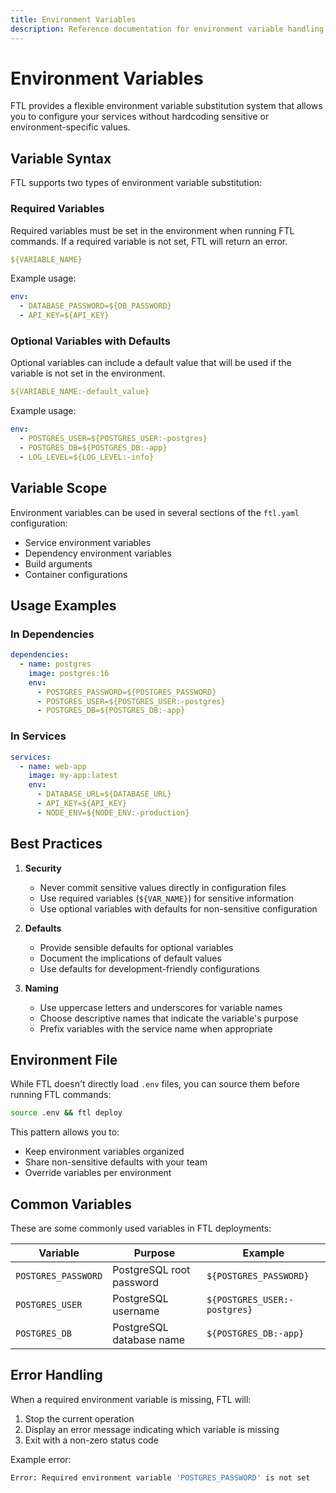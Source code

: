 ```yaml
---
title: Environment Variables
description: Reference documentation for environment variable handling in FTL
---
```


# Environment Variables

FTL provides a flexible environment variable substitution system that allows you to configure your services without hardcoding sensitive or environment-specific values.

## Variable Syntax

FTL supports two types of environment variable substitution:

### Required Variables

Required variables must be set in the environment when running FTL commands. If a required variable is not set, FTL will return an error.

```yaml
${VARIABLE_NAME}
```

Example usage:

```yaml
env:
  - DATABASE_PASSWORD=${DB_PASSWORD}
  - API_KEY=${API_KEY}
```

### Optional Variables with Defaults

Optional variables can include a default value that will be used if the variable is not set in the environment.

```yaml
${VARIABLE_NAME:-default_value}
```

Example usage:

```yaml
env:
  - POSTGRES_USER=${POSTGRES_USER:-postgres}
  - POSTGRES_DB=${POSTGRES_DB:-app}
  - LOG_LEVEL=${LOG_LEVEL:-info}
```

## Variable Scope

Environment variables can be used in several sections of the `ftl.yaml` configuration:

- Service environment variables
- Dependency environment variables
- Build arguments
- Container configurations

## Usage Examples

### In Dependencies

```yaml
dependencies:
  - name: postgres
    image: postgres:16
    env:
      - POSTGRES_PASSWORD=${POSTGRES_PASSWORD}
      - POSTGRES_USER=${POSTGRES_USER:-postgres}
      - POSTGRES_DB=${POSTGRES_DB:-app}
```

### In Services

```yaml
services:
  - name: web-app
    image: my-app:latest
    env:
      - DATABASE_URL=${DATABASE_URL}
      - API_KEY=${API_KEY}
      - NODE_ENV=${NODE_ENV:-production}
```

## Best Practices

1. **Security**

   - Never commit sensitive values directly in configuration files
   - Use required variables (`${VAR_NAME}`) for sensitive information
   - Use optional variables with defaults for non-sensitive configuration

2. **Defaults**

   - Provide sensible defaults for optional variables
   - Document the implications of default values
   - Use defaults for development-friendly configurations

3. **Naming**
   - Use uppercase letters and underscores for variable names
   - Choose descriptive names that indicate the variable's purpose
   - Prefix variables with the service name when appropriate

## Environment File

While FTL doesn't directly load `.env` files, you can source them before running FTL commands:

```bash
source .env && ftl deploy
```

This pattern allows you to:

- Keep environment variables organized
- Share non-sensitive defaults with your team
- Override variables per environment

## Common Variables

These are some commonly used variables in FTL deployments:

| Variable            | Purpose                  | Example                      |
| ------------------- | ------------------------ | ---------------------------- |
| `POSTGRES_PASSWORD` | PostgreSQL root password | `${POSTGRES_PASSWORD}`       |
| `POSTGRES_USER`     | PostgreSQL username      | `${POSTGRES_USER:-postgres}` |
| `POSTGRES_DB`       | PostgreSQL database name | `${POSTGRES_DB:-app}`        |

## Error Handling

When a required environment variable is missing, FTL will:

1. Stop the current operation
2. Display an error message indicating which variable is missing
3. Exit with a non-zero status code

Example error:

```bash
Error: Required environment variable 'POSTGRES_PASSWORD' is not set
```
